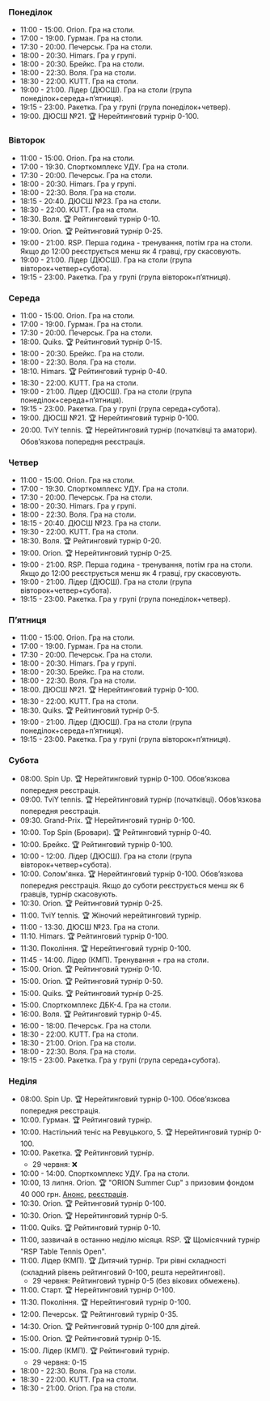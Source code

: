 ﻿
<h3 id="monday">Понеділок</h3>

* 11:00 - 15:00. Orion. Гра на столи.
* 17:00 - 19:00. Гурман. Гра на столи.
* 17:30 - 20:00. Печерськ. Гра на столи.
* 18:00 - 20:30. Himars. Гра у групі.
* 18:00 - 20:30. Брейкс. Гра на столи.
* 18:00 - 22:30. Воля. Гра на столи.
* 18:30 - 22:00. KUTT. Гра на столи.
* 19:00 - 21:00. Лідер (ДЮСШ). Гра на столи (група понеділок+середа+пʼятниця).
* 19:15 - 23:00. Ракетка. Гра у групі (група понеділок+четвер).
* 19:00. ДЮСШ №21. 🏆 Нерейтинговий турнір 0-100.

<h3 id="tuesday">Вівторок</h3>

* 11:00 - 15:00. Orion. Гра на столи.
* 17:00 - 19:30. Спорткомплекс УДУ. Гра на столи.
* 17:30 - 20:00. Печерськ. Гра на столи.
* 18:00 - 20:30. Himars. Гра у групі.
* 18:00 - 22:30. Воля. Гра на столи.
* 18:15 - 20:40. ДЮСШ №23. Гра на столи.
* 18:30 - 22:00. KUTT. Гра на столи.
* 18:30. Воля. 🏆 Рейтинговий турнір 0-10.
* 19:00. Orion. 🏆 Рейтинговий турнір 0-25.
* 19:00 - 21:00. RSP. Перша година - тренування, потім гра на столи. Якщо до 12:00 реєструється менш як 4 гравці, гру скасовують. 
* 19:00 - 21:00. Лідер (ДЮСШ). Гра на столи (група вівторок+четвер+субота).
* 19:15 - 23:00. Ракетка. Гра у групі (група вівторок+пʼятниця).

<h3 id="wednesday">Середа</h3>

* 11:00 - 15:00. Orion. Гра на столи.
* 17:00 - 19:00. Гурман. Гра на столи.
* 17:30 - 20:00. Печерськ. Гра на столи.
* 18:00. Quiks. 🏆 Рейтинговий турнір 0-15.
* 18:00 - 20:30. Брейкс. Гра на столи.
* 18:00 - 22:30. Воля. Гра на столи.
* 18:10. Himars. 🏆 Рейтинговий турнір 0-40.
* 18:30 - 22:00. KUTT. Гра на столи.
* 19:00 - 21:00. Лідер (ДЮСШ). Гра на столи (група понеділок+середа+пʼятниця).
* 19:15 - 23:00. Ракетка. Гра у групі (група середа+субота).
* 19:00. ДЮСШ №21. 🏆 Нерейтинговий турнір 0-100.
* 20:00. TviY tennis. 🏆 Нерейтинговий турнір (початківці та аматори). Обовʼязкова попередня реєстрація.

<h3 id="thursday">Четвер</h3>

* 11:00 - 15:00. Orion. Гра на столи.
* 17:00 - 19:30. Спорткомплекс УДУ. Гра на столи.
* 17:30 - 20:00. Печерськ. Гра на столи.
* 18:00 - 20:30. Himars. Гра у групі.
* 18:00 - 22:30. Воля. Гра на столи.
* 18:15 - 20:40. ДЮСШ №23. Гра на столи.
* 19:30 - 22:00. KUTT. Гра на столи.
* 18:30. Воля. 🏆 Рейтинговий турнір 0-20.
* 19:00. Orion. 🏆 Нерейтинговий турнір 0-25.
* 19:00 - 21:00. RSP. Перша година - тренування, потім гра на столи. Якщо до 12:00 реєструється менш як 4 гравці, гру скасовують.
* 19:00 - 21:00. Лідер (ДЮСШ). Гра на столи (група вівторок+четвер+субота).
* 19:15 - 23:00. Ракетка. Гра у групі (група понеділок+четвер).

<h3 id="friday">Пʼятниця</h3>

* 11:00 - 15:00. Orion. Гра на столи.
* 17:00 - 19:00. Гурман. Гра на столи.
* 17:30 - 20:00. Печерськ. Гра на столи.
* 18:00 - 20:30. Himars. Гра у групі.
* 18:00 - 20:30. Брейкс. Гра на столи.
* 18:00 - 22:30. Воля. Гра на столи.
* 18:00. ДЮСШ №21. 🏆 Нерейтинговий турнір 0-100.
* 18:30 - 22:00. KUTT. Гра на столи.
* 18:30. Quiks. 🏆 Рейтинговий турнір 0-5.
* 19:00 - 21:00. Лідер (ДЮСШ). Гра на столи (група понеділок+середа+пʼятниця).
* 19:15 - 23:00. Ракетка. Гра у групі (група вівторок+пʼятниця).

<h3 id="saturday">Субота</h3>

* 08:00. Spin Up. 🏆 Нерейтинговий турнір 0-100. Обовʼязкова попередня реєстрація.
* 09:00. TviY tennis. 🏆 Нерейтинговий турнір (початківці). Обовʼязкова попередня реєстрація.
* 09:30. Grand-Prix. 🏆 Нерейтинговий турнір 0-100.
* 10:00. Top Spin (Бровари). 🏆 Рейтинговий турнір 0-40.
* 10:00. Брейкс. 🏆 Рейтинговий турнір 0-100.
* 10:00 - 12:00. Лідер (ДЮСШ). Гра на столи (група вівторок+четвер+субота).
* 10:00. Солом'янка. 🏆 Нерейтинговий турнір 0-100. Обовʼязкова попередня реєстрація. Якщо до суботи реєструється менш як 6 гравців, турнір скасовують.
* 10:30. Orion. 🏆 Рейтинговий турнір 0-25.
* 11:00. TviY tennis. 🏆 Жіночий нерейтинговий турнір.
* 11:00 - 13:30. ДЮСШ №23. Гра на столи.
* 11:10. Himars. 🏆 Рейтинговий турнір 0-100.
* 11:30. Покоління. 🏆 Нерейтинговий турнір 0-100.
* 11:45 - 14:00. Лідер (КМП). Тренування + гра на столи.
* 15:00. Orion. 🏆 Рейтинговий турнір 0-10.
* 15:00. Orion. 🏆 Рейтинговий турнір 0-50.
* 15:00. Quiks. 🏆 Рейтинговий турнір 0-25.
* 15:00. Спорткомплекс ДБК-4. Гра на столи.
* 16:00. Воля. 🏆 Рейтинговий турнір 0-45.
* 16:00 - 18:00. Печерськ. Гра на столи.
* 18:30 - 22:00. KUTT. Гра на столи.
* 18:30 - 21:00. Orion. Гра на столи.
* 18:00 - 22:30. Воля. Гра на столи.
* 19:15 - 23:00. Ракетка. Гра у групі (група середа+субота).

<h3 id="sunday">Неділя</h3>

* 08:00. Spin Up. 🏆 Нерейтинговий турнір 0-100. Обовʼязкова попередня реєстрація.
* 10:00. Гурман. 🏆 Рейтинговий турнір.
* 10:00. Настільний теніс на Ревуцького, 5. 🏆 Нерейтинговий турнір 0-100.
* 10:00. Ракетка. 🏆 Рейтинговий турнір.
  * 29 червня: ❌
* 10:00 - 14:00. Спорткомплекс УДУ. Гра на столи.
* 10:00, 13 липня. Orion. 🏆 "ORION Summer Cup" з призовим фондом 40 000 грн. [Анонс](https://t.me/ttorion/3152), [реєстрація](https://forms.gle/myxj1Jx9yEUYTnQ76).
* 10:30. Orion. 🏆 Рейтинговий турнір 0-100.
* 10:30. Orion. 🏆 Нерейтинговий турнір 0-5.
* 11:00. Quiks. 🏆 Рейтинговий турнір 0-10.
* 11:00, зазвичай в останню неділю місяця. RSP. 🏆 Щомісячний турнір "RSP Table Tennis Open".
* 11:00. Лідер (КМП). 🏆 Дитячий турнір. Три рівні складності (складний рівень рейтинговий 0-100, решта нерейтингові).
  * 29 червня: Рейтинговий турнір 0-5 (без вікових обмежень).
* 11:00. Старт. 🏆 Нерейтинговий турнір 0-100.
* 11:30. Покоління. 🏆 Нерейтинговий турнір 0-100.
* 12:00. Печерськ. 🏆 Рейтинговий турнір 0-35.
* 14:30. Orion. 🏆 Рейтинговий турнір 0-100 для дітей.
* 15:00. Orion. 🏆 Рейтинговий турнір 0-15.
* 15:00. Лідер (КМП). 🏆 Рейтинговий турнір.
  * 29 червня: 0-15
* 18:00 - 22:30. Воля. Гра на столи.
* 18:30 - 22:00. KUTT. Гра на столи.
* 18:30 - 21:00. Orion. Гра на столи.
